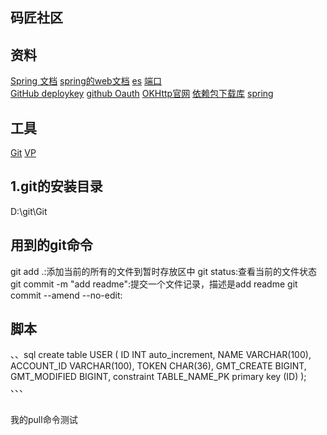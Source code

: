## 码匠社区

## 资料
[Spring 文档](https://spring.io/guides)
[spring的web文档](https://spring.io/guides/gs/serving-web-content/)
[es](https://www.jianshu.com/p/93318220cdce)
[端口](http://localhost:8889/hello)              
[GitHub deploykey](https://developer.github.com/v3/guides/managing-deploy-keys/#deploy-keys)
[github Oauth](https://developer.github.com/apps/building-github-apps/creating-a-github-app/)
[OKHttp官网](https://square.github.io/okhttp/)
[依赖包下载库](https://mvnrepository.com/)
[spring](https://docs.spring.io/spring-boot/dpcs/2.0.0.RC1/refernce/htmlsingle/#boot-features-embedded-database-support)
## 工具
[Git](https://git-scm.com/download)
[VP](https://www.visual-paradigm.com)
## 1.git的安装目录
D:\git\Git

## 用到的git命令
git add .:添加当前的所有的文件到暂时存放区中
git status:查看当前的文件状态
git commit -m "add readme":提交一个文件记录，描述是add readme
git commit --amend --no-edit:

## 脚本
、、sql
create table USER
(
    ID           INT   auto_increment,
    NAME         VARCHAR(100),
    ACCOUNT_ID   VARCHAR(100),
    TOKEN        CHAR(36),
    GMT_CREATE   BIGINT,
    GMT_MODIFIED BIGINT,
    constraint TABLE_NAME_PK
        primary key (ID)
);
、、、
##
我的pull命令测试


